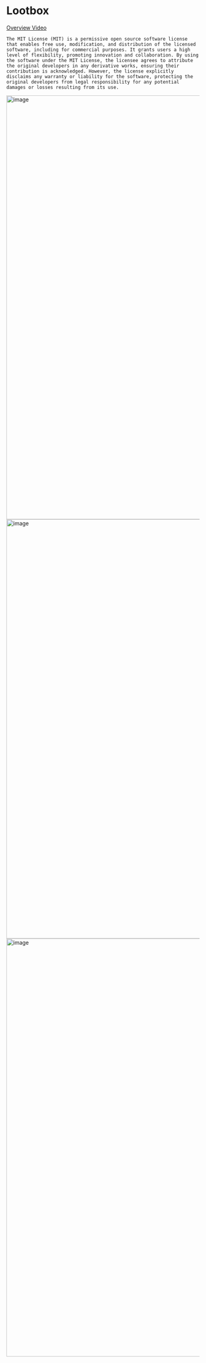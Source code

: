 # Lootbox 

[Overview Video](https://drive.google.com/file/d/1kM8IeodBU4TMKoZrt4kHuFSqAzBcJmFO/view?usp=sharing)

```
The MIT License (MIT) is a permissive open source software license that enables free use, modification, and distribution of the licensed software, including for commercial purposes. It grants users a high level of flexibility, promoting innovation and collaboration. By using the software under the MIT License, the licensee agrees to attribute the original developers in any derivative works, ensuring their contribution is acknowledged. However, the license explicitly disclaims any warranty or liability for the software, protecting the original developers from legal responsibility for any potential damages or losses resulting from its use.
```

<img width="1104" alt="image" src="https://user-images.githubusercontent.com/96885027/235135253-5c9796b6-719a-44c9-8ca2-5e84120472f1.png">


<img width="1092" alt="image" src="https://user-images.githubusercontent.com/96885027/235134506-a2e81013-91f8-4407-bec1-cd4f59dfdbf6.png">

<img width="1089" alt="image" src="https://user-images.githubusercontent.com/96885027/235134812-dbea9566-eb6d-4f96-aa7b-094cf455f632.png">

